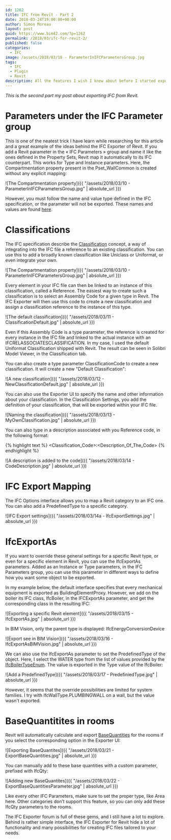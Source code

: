 ```yaml
---
id: 1262
title: IFC from Revit - Part 2
date: 2018-03-24T19:00:00+00:00
author: Simon Moreau
layout: post
guid: https://www.bim42.com/?p=1262
permalink: /2018/03/ifc-for-revit-2/
published: false
categories:
  - IFC
image: /assets/2018/03/10 - ParameterInIFCParametersGroup.jpg
tags:
  - IFC
  - Plugin
  - Revit
description: All the features I wish I knew about before I started exporting IFC from Revit
---
```


*This is the second part my post about exporting IFC from Revit.*

# Parameters under the IFC Parameter group

This is one of the neatest trick I have learn while researching for this article and a great example of the ideas behind the IFC Exporter of Revit. If you add a Revit parameter in the « IFC Parameters » group and name it like the ones defined in the Property Sets, Revit map it automatically to its IFC counterpart. This works for Type and Instance parameters.
Here, the Compartmentation property present in the Pset_WallCommon is created without any explicit mapping:

![The Compartmentation property]({{ "/assets/2018/03/10 - ParameterInIFCParametersGroup.jpg" | absolute_url }})

However, you must follow the name and value type defined in the IFC specification, or the parameter will not be exported. These names and values are found [here](http://www.buildingsmart-tech.org/ifc/IFC4/final/html/annex/annex-b/alphabeticalorder_psets.htm).

# Classifications

The IFC specification describe the [Classification](http://www.buildingsmart-tech.org/ifc/IFC2x4/rc2/html/schema/ifcexternalreferenceresource/lexical/ifcclassification.htm) concept, a way of integrating into the IFC file a reference to an existing classification. You can use this to add a broadly known classification like Uniclass or Uniformat, or even integrate your own.

![The Compartmentation property]({{ "/assets/2018/03/10 - ParameterInIFCParametersGroup.jpg" | absolute_url }})

Every element in your IFC file can then be linked to an instance of this classification, called a Reference. The easiest way to create such a classification is to select an Assembly Code for a given type in Revit. The IFC Exporter will then use this code to create a new classification and assign a classification reference to the instance of this type.

![The default classification]({{ "/assets/2018/03/11 - ClassificationDefault.jpg" | absolute_url }})

Even if this Assembly Code is a type parameter, the reference is created for every instance in the IFC file and linked to the actual instance with an IFCRELASSOCIATESCLASSIFICATION. In my case, I used the default Uniformat Classification shipped with Revit. The result can be seen in Solibri Model Viewer, in the Classification tab.

You can also create a type parameter ClassificationCode to create a new classification. It will create a new "Default Classification":

![A new classification]({{ "/assets/2018/03/12 - NewClassificationDefault.jpg" | absolute_url }})

You can also use the Exporter UI to specify the name and other information about your classification. In the Classification Settings, you add the definition of your classification, that will be exported within your IFC file.

![Naming the classification]({{ "/assets/2018/03/13 - MyOwnClassification.jpg" | absolute_url }})

You can also type in a description associated with you Reference code, in the following format:

{% highlight text %}
<Classification_Code>:<Description_Of_The_Code>
{% endhighlight %}

![A description is added to the code]({{ "/assets/2018/03/14 - CodeDescription.jpg" | absolute_url }})

# IFC Export Mapping

The IFC Options interface allows you to map a Revit category to an IFC one. You can also add a PredefinedType to a specific category.

![IFC Export settings]({{ "/assets/2018/03/14a - IfcExportSettings.jpg" | absolute_url }})

# IfcExportAs

If you want to override these general settings for a specific Revit type, or even for a specific element in Revit, you can use the IfcExportAs parameters. Added as an Instance or Type parameters, in the IFC Parameters group, you can use this parameter in different ways to define how you want some object to be exported.

In my example below, the default interface specifies that every mechanical equipment is exported as BuildingElementProxy. However, we add on the boiler its IFC class, IfcBoiler, in the IFCExportAs parameter, and get the corresponding class in the resulting IFC:

![Exporting a specific Revit element]({{ "/assets/2018/03/15 - IfcExportAs.jpg" | absolute_url }})

In BIM Vision, only the parent type is displayed: IfcEnergyConversionDevice

![Export see in BIM Vision]({{ "/assets/2018/03/16 - IfcExportAsBIMVision.jpg" | absolute_url }})

We can also use the IfcExportAs parameter to set the PredefinedType of the object. Here, I select the WATER type from the list of values provided by the [IfcBoilerTypeEnum](http://www.buildingsmart-tech.org/ifc/IFC2x4/rc2/html/schema/ifchvacdomain/lexical/ifcboilertypeenum.htm). The value is exported in the Type value of the IfcBoiler:

![Add a PredefinedType]({{ "/assets/2018/03/17 - PredefiniedType.jpg" | absolute_url }})

However, it seems that the override possibilities are limited for system families. I try with IfcWallType.PLUMBINGWALL on a wall, but the value wasn't exported.

# BaseQuantitites in rooms

Revit will automatically calculate and export [BaseQuantities](http://www.buildingsmart-tech.org/ifc/IFC4/final/html/annex/annex-b/alphabeticalorder_qsets.htm) for the rooms if you select the corresponding option in the Exporter UI:

![Exporting BaseQuantites]({{ "/assets/2018/03/21 - ExportBaseQuantities.jpg" | absolute_url }})

You can manually add to these base quantities with a custom parameter, prefixed with IfcQty:

![Adding new BaseQuantites]({{ "/assets/2018/03/22 - ExportBaseQuantitiesParameter.jpg" | absolute_url }})

Like every other IFC Parameters, make sure to set the proper type, like Area here. Other categories don’t support this feature, so you can only add these IfcQty parameters to the rooms.

The IFC Exporter forum is full of these gems, and I still have a lot to explore. Behind is rather simple interface, the IFC Exporter for Revit hide a lot of functionality and many possibilities for creating IFC files tailored to your needs.